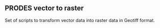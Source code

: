 ## PRODES vector to raster

Set of scripts to transform vector data into raster data in Geotiff format.

